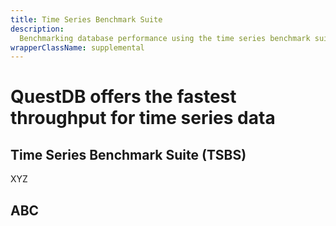 ```yaml
---
title: Time Series Benchmark Suite
description:
  Benchmarking database performance using the time series benchmark suite
wrapperClassName: supplemental
---
```


<h1>QuestDB offers the fastest throughput for time series data</h1>

<h2>Time Series Benchmark Suite (TSBS)</h2>

XYZ

<h2>ABC</h2>

